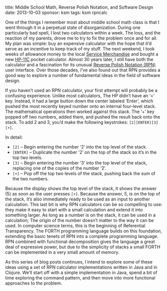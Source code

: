 title: Middle School Math, Reverse Polish Notation, and Software Design
date: 2013-10-03
sponsor: ksm
tags: ksm rpncalc

One of the things I remember most about middle school math class is
that I went through it in a perpetual state of disorganization. During
one particularly bad spell, I lost two calculators within a week. The
loss, and the reaction of my parents, drove me to try to fix the
problem once and for all. My plan was simple: buy an expensive
calculator with the hope that it’d serve as an incentive to keep track
of my stuff. The next weekend, I took weeks of allowance money to the
local [Service Merchandise](https://en.wikipedia.org/wiki/Service_Merchandise) 
and bought a new [HP-11C](http://www.hpmuseum.org/hp11c.htm)
pocket calculator. Almost 30 years later, I still have both the calculator
and a fascination for its unusual
[Reverse Polish Notation (RPN)](https://en.wikipedia.org/wiki/Reverse_Polish_notation)
user interface. Over those decades, I’ve also found out that RPN provides a
good way to explore a number of fundamental ideas in the field of
software design.


If you haven’t used an RPN calculator, your first attempt will
probably be a confusing experience. Unlike most calculators, The HP
didn’t have an ‘=’ key. Instead, it had a large button down the center
labeled ‘Enter’, which pushed the most recently keyed number onto an
internal four-level stack. The mathematical operations then worked
against this stack. The ‘+’ key popped off two numbers, added them,
and pushed the result back onto the stack. To add 2 and 3, you’d make
the following keystrokes: `[2][ENTER][3][+]`.

In detail:

* `[2]` – Begin entering the number ‘2’ into the top level of the stack.
* `[ENTER]` – Duplicate the number ‘2’ on the top of the stack so it’s in the top two levels.
* `[3]` – Begin entering the number ‘3’ into the top level of the stack, replacing one of the copies of the number ‘2’.
* `[+]` – Pop off the top two levels of the stack, pushing back the sum of the two numbers.

Because the display shows the top level of the stack, it shows the
answer (5) as soon as the user presses `[+]`. Because the answer, 5,
is on the top of the stack, it’s also immediately ready to be used as
an input to another calculation. This last bit is why RPN calculators
can be so compelling to use: they make it easy to start with a small
calculation and extend it into something larger. As long as a number
is on the stack, it can be used in a calculation; The origin of the
number doesn’t matter to the way it can be used. In computer science
terms, this is the beginning of Referential Transparency. The FORTH
programming language builds on this foundation, extending the basic
tenets of RPN into a complete programming language. RPN combined with
functional decomposition gives the language a great deal of expressive
power, but due to the simplicity of stacks a small FORTH can be
implemented in a very small amount of memory.

As this series of blog posts continues, I intend to explore some of
these ideas using a set of RPN calculator implementations written in
Java and in Clojure. We’ll start off with a simple implementation in
Java, spend a bit of time exploring the command pattern, and then move
into more functional approaches to the problem.




